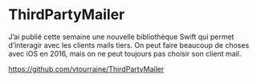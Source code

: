 # ThirdPartyMailer 

J’ai publié cette semaine une nouvelle bibliothèque Swift qui permet d’interagir avec les clients mails tiers. On peut faire beaucoup de choses avec iOS en 2016, mais on ne peut toujours pas choisir son client mail. 

https://github.com/vtourraine/ThirdPartyMailer